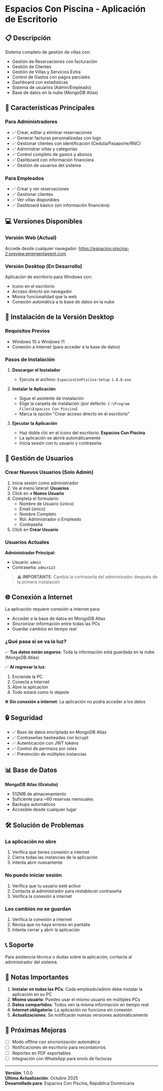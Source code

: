 # Espacios Con Piscina - Aplicación de Escritorio

## 📋 Descripción

Sistema completo de gestión de villas con:
- Gestión de Reservaciones con facturación
- Gestión de Clientes
- Gestión de Villas y Servicios Extra
- Control de Gastos con pagos parciales
- Dashboard con estadísticas
- Sistema de usuarios (Admin/Empleado)
- Base de datos en la nube (MongoDB Atlas)

## 🚀 Características Principales

### Para Administradores
- ✅ Crear, editar y eliminar reservaciones
- ✅ Generar facturas personalizadas con logo
- ✅ Gestionar clientes con identificación (Cedula/Pasaporte/RNC)
- ✅ Administrar villas y categorías
- ✅ Control completo de gastos y abonos
- ✅ Dashboard con información financiera
- ✅ Gestión de usuarios del sistema

### Para Empleados
- ✅ Crear y ver reservaciones
- ✅ Gestionar clientes
- ✅ Ver villas disponibles
- ✅ Dashboard básico (sin información financiera)

## 💻 Versiones Disponibles

### Versión Web (Actual)
Accede desde cualquier navegador: https://espacios-piscina-2.preview.emergentagent.com

### Versión Desktop (En Desarrollo)
Aplicación de escritorio para Windows con:
- Icono en el escritorio
- Acceso directo sin navegador
- Misma funcionalidad que la web
- Conexión automática a la base de datos en la nube

## 🔧 Instalación de la Versión Desktop

### Requisitos Previos
- Windows 10 o Windows 11
- Conexión a Internet (para acceder a la base de datos)

### Pasos de Instalación

1. **Descargar el Instalador**
   - Ejecuta el archivo: `EspaciosConPiscina-Setup-1.0.0.exe`

2. **Instalar la Aplicación**
   - Sigue el asistente de instalación
   - Elige la carpeta de instalación (por defecto: `C:\Program Files\Espacios Con Piscina`)
   - Marca la opción "Crear acceso directo en el escritorio"

3. **Ejecutar la Aplicación**
   - Haz doble clic en el icono del escritorio: **Espacios Con Piscina**
   - La aplicación se abrirá automáticamente
   - Inicia sesión con tu usuario y contraseña

## 👥 Gestión de Usuarios

### Crear Nuevos Usuarios (Solo Admin)

1. Inicia sesión como administrador
2. Ve al menú lateral: **Usuarios**
3. Click en **+ Nuevo Usuario**
4. Completa el formulario:
   - Nombre de Usuario (único)
   - Email (único)
   - Nombre Completo
   - Rol: Administrador o Empleado
   - Contraseña
5. Click en **Crear Usuario**

### Usuarios Actuales

**Administrador Principal:**
- Usuario: `admin`
- Contraseña: `admin123`

> ⚠️ **IMPORTANTE**: Cambia la contraseña del administrador después de la primera instalación

## 🌐 Conexión a Internet

La aplicación requiere conexión a internet para:
- Acceder a la base de datos en MongoDB Atlas
- Sincronizar información entre todas las PCs
- Guardar cambios en tiempo real

### ¿Qué pasa si se va la luz?

✅ **Tus datos están seguros**: Toda la información está guardada en la nube (MongoDB Atlas)

✅ **Al regresar la luz**: 
1. Enciende la PC
2. Conecta a Internet
3. Abre la aplicación
4. Todo estará como lo dejaste

❌ **Sin conexión a internet**: La aplicación no podrá acceder a los datos

## 🔒 Seguridad

- ✅ Base de datos encriptada en MongoDB Atlas
- ✅ Contraseñas hasheadas con bcrypt
- ✅ Autenticación con JWT tokens
- ✅ Control de permisos por roles
- ✅ Prevención de múltiples instancias

## 📊 Base de Datos

**MongoDB Atlas (Gratuito)**
- 512MB de almacenamiento
- Suficiente para ~60 reservas mensuales
- Backups automáticos
- Accesible desde cualquier lugar

## 🛠️ Solución de Problemas

### La aplicación no abre
1. Verifica que tienes conexión a internet
2. Cierra todas las instancias de la aplicación
3. Intenta abrir nuevamente

### No puedo iniciar sesión
1. Verifica que tu usuario esté activo
2. Contacta al administrador para restablecer contraseña
3. Verifica la conexión a internet

### Los cambios no se guardan
1. Verifica la conexión a internet
2. Revisa que no haya errores en pantalla
3. Intenta cerrar y abrir la aplicación

## 📞 Soporte

Para asistencia técnica o dudas sobre la aplicación, contacta al administrador del sistema.

## 📝 Notas Importantes

1. **Instalar en todas las PCs**: Cada empleado/admin debe instalar la aplicación en su PC
2. **Mismo usuario**: Puedes usar el mismo usuario en múltiples PCs
3. **Datos compartidos**: Todos ven la misma información en tiempo real
4. **Internet obligatorio**: La aplicación no funciona sin conexión
5. **Actualizaciones**: Se notificarán nuevas versiones automáticamente

## 🎯 Próximas Mejoras

- [ ] Modo offline con sincronización automática
- [ ] Notificaciones de escritorio para recordatorios
- [ ] Reportes en PDF exportables
- [ ] Integración con WhatsApp para envío de facturas

---

**Versión**: 1.0.0  
**Última Actualización**: Octubre 2025  
**Desarrollado para**: Espacios Con Piscina, República Dominicana
